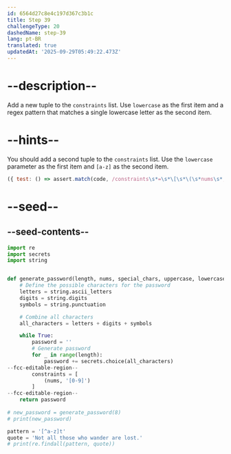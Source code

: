 ```yaml
---
id: 6564d27c8e4c197d367c3b1c
title: Step 39
challengeType: 20
dashedName: step-39
lang: pt-BR
translated: true
updatedAt: '2025-09-29T05:49:22.473Z'
---
```


# --description--

Add a new tuple to the `constraints` list. Use `lowercase` as the first item and a regex pattern that matches a single lowercase letter as the second item.

# --hints--

You should add a second tuple to the `constraints` list. Use the `lowercase` parameter as the first item and `[a-z]` as the second item.

```js
({ test: () => assert.match(code, /constraints\s*=\s*\[\s*\(\s*nums\s*,\s*("|')\[0-9\]\1\s*\)\s*,\s*\(\s*lowercase\s*,\s*("|')\[a-z\]\2\s*\)\s*,?\s*\]/) })
```

# --seed--

## --seed-contents--

```py
import re
import secrets
import string


def generate_password(length, nums, special_chars, uppercase, lowercase):
    # Define the possible characters for the password
    letters = string.ascii_letters
    digits = string.digits
    symbols = string.punctuation

    # Combine all characters
    all_characters = letters + digits + symbols

    while True:
        password = ''
        # Generate password
        for _ in range(length):
            password += secrets.choice(all_characters)
--fcc-editable-region--        
        constraints = [
            (nums, '[0-9]')
        ]        
--fcc-editable-region--
    return password
    
# new_password = generate_password(8)
# print(new_password)

pattern = '[^a-z]t'
quote = 'Not all those who wander are lost.'
# print(re.findall(pattern, quote))

```
